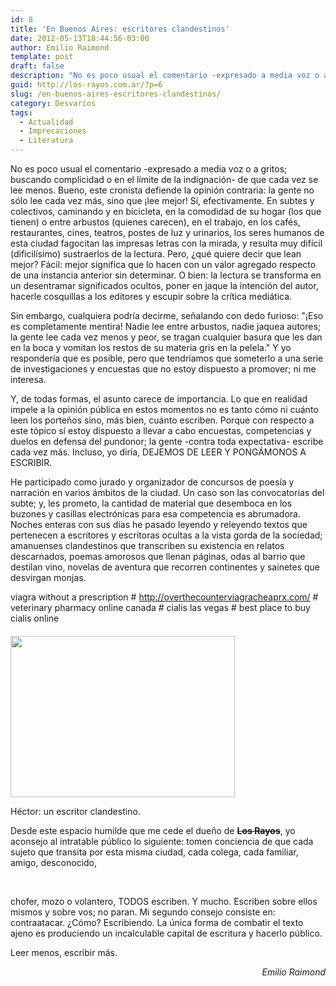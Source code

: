 ```yaml
---
id: 8
title: 'En Buenos Aires: escritores clandestinos'
date: 2012-05-13T18:44:56-03:00
author: Emilio Raimond
template: post
draft: false
description: "No es poco usual el comentario -expresado a media voz o a gritos; buscando complicidad o en el límite de la indignación- de que cada vez se lee menos. Bueno, este cronista defiende la opinión contraria: la gente no sólo lee cada vez más, sino que ¡lee mejor! Sí, efectivamente."
guid: http://los-rayos.com.ar/?p=6
slug: /en-buenos-aires-escritores-clandestinos/
category: Desvaríos
tags:
  - Actualidad
  - Imprecaciones
  - Literatura
---
```

No es poco usual el comentario -expresado a media voz o a gritos; buscando complicidad o en el límite de la indignación- de que cada vez se lee menos. Bueno, este cronista defiende la opinión contraria: la gente no sólo lee cada vez más, sino que ¡lee mejor! Sí, efectivamente. En subtes y colectivos, caminando y en bicicleta, en la comodidad de su hogar (los que tienen) o entre arbustos (quienes carecen), en el trabajo, en los cafés, restaurantes, cines, teatros, postes de luz y urinarios, los seres humanos de esta ciudad fagocitan las impresas letras con la mirada, y resulta muy difícil (dificilísimo) sustraerlos de la lectura. Pero, ¿qué quiere decir que lean mejor? Fácil: mejor significa que lo hacen con un valor agregado respecto de una instancia anterior sin determinar. O bien: la lectura se transforma en un desentramar significados ocultos, poner en jaque la intención del autor, hacerle cosquillas a los editores y escupir sobre la crítica mediática.

Sin embargo, cualquiera podría decirme, señalando con dedo furioso: "¡Eso es completamente mentira! Nadie lee entre arbustos, nadie jaquea autores; la gente lee cada vez menos y peor, se tragan cualquier basura que les dan en la boca y vomitan los restos de su materia gris en la pelela." Y yo respondería que es posible, pero que tendríamos que someterlo a una serie de investigaciones y encuestas que no estoy dispuesto a promover; ni me interesa.

Y, de todas formas, el asunto carece de importancia. Lo que en realidad impele a la opinión pública en estos momentos no es tanto cómo ni cuánto leen los porteños sino, más bien, cuánto escriben. Porque con respecto a este tópico sí estoy dispuesto a llevar a cabo encuestas, competencias y duelos en defensa del pundonor; la gente -contra toda expectativa- escribe cada vez más. Incluso, yo diría, DEJEMOS DE LEER Y PONGÁMONOS A ESCRIBIR.

He participado como jurado y organizador de concursos de poesía y narración en varios ámbitos de la ciudad. Un caso son las convocatorias del subte; y, les prometo, la cantidad de material que desemboca en los buzones y casillas electrónicas para esa competencia es abrumadora. Noches enteras con sus días he pasado leyendo y releyendo textos que pertenecen a escritores y escritoras ocultas a la vista gorda de la sociedad; amanuenses clandestinos que transcriben su existencia en relatos descarnados, poemas amorosos que llenan páginas, odas al barrio que destilan vino, novelas de aventura que recorren continentes y sainetes que desvirgan monjas.

viagra without a prescription # http://overthecounterviagracheaprx.com/ # veterinary pharmacy online canada # cialis las vegas # best place to buy cialis online</p> 

<div style="width: 369px" class="wp-caption alignright">
  <img class=" " style="color: #333333; font-style: normal; line-height: 24px; border-style: initial; border-color: initial; margin-top: 0.4em;" src="https://images1.wikia.nocookie.net/__cb20080530135854/inciclopedia/images/c/cf/Cara_de_loco.jpg" alt="" width="359" height="258" />
  
  <p class="wp-caption-text">
    Héctor: un escritor clandestino.
  </p>
</div>

Desde este espacio humilde que me cede el dueño de <del><strong>Los Rayos</strong></del>, yo aconsejo al intratable público lo siguiente: tomen conciencia de que cada sujeto que transita por esta misma ciudad, cada colega, cada familiar, amigo, desconocido,

&nbsp;

chofer, mozo o volantero, TODOS escriben. Y mucho. Escriben sobre ellos mismos y sobre vos; no paran. Mi segundo consejo consiste en: contraatacar. ¿Cómo? Escribiendo. La única forma de combatir el texto ajeno es produciendo un incalculable capital de escritura y hacerlo público.

Leer menos, escribir más.

<p style="text-align: right;">
  <em>Emilio Raimond</em>
</p>